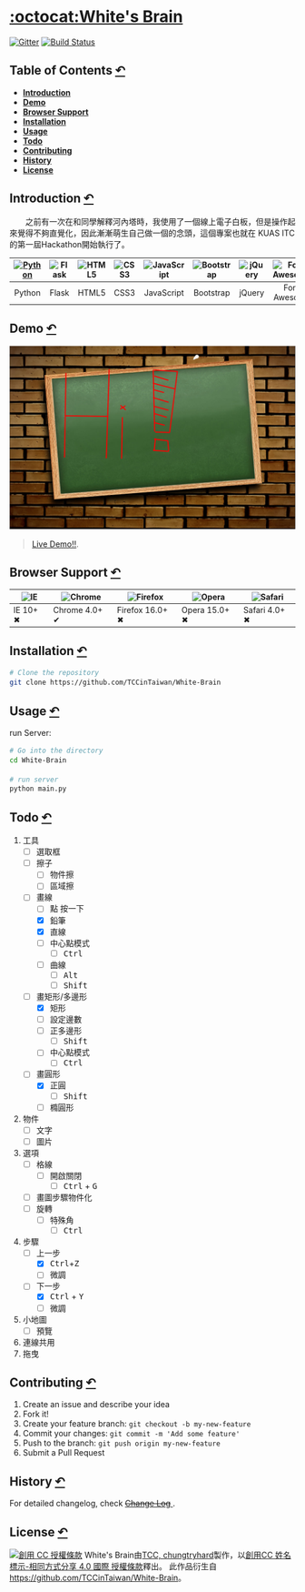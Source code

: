 # [:octocat:White's Brain](https://github.com/TCCinTaiwan/White-Brain)

[![Gitter](https://badges.gitter.im/TCCinTaiwan/White-Brain.svg)](https://gitter.im/TCCinTaiwan/White-Brain?utm_source=badge&utm_medium=badge&utm_campaign=pr-badge) [![Build Status](https://travis-ci.org/TCCinTaiwan/White-Brain.svg?branch=TCC)](https://travis-ci.org/TCCinTaiwan/White-Brain)

## Table of Contents [↶]()
* **[Introduction](#introduction)**
* **[Demo](#demo)**
* **[Browser Support](#browser-support)**
* **[Installation](#installation)**
* **[Usage](#usage)**
* **[Todo](#todo)**
* **[Contributing](#contributing)**
* **[History](#history)**
* **[License](#license)**

## Introduction [↶]()
　　之前有一次在和同學解釋河內塔時，我使用了一個線上電子白板，但是操作起來覺得不夠直覺化，因此漸漸萌生自己做一個的念頭，這個專案也就在 KUAS ITC 的第一屆Hackathon開始執行了。

| [![Python](https://www.python.org/static/favicon.ico "Python")](https://www.python.org) | ![Flask](http://t.douban.com/icon/g241979-3.jpg) | ![HTML5](http://manongs.com/static/article/2015/1126/html5.png) | ![CSS3](https://pbs.twimg.com/profile_images/378800000696557796/5a1a52b93e06a59b0dcafa09ceda1319_normal.jpeg) | ![JavaScript](https://pbs.twimg.com/profile_images/628340016322752512/d5GfSIpx_normal.png) | ![Bootstrap](https://pbs.twimg.com/profile_images/378800000195279414/f8404a9d719c7ffce1478ba1a50036f9_normal.png) | ![jQuery](https://pbs.twimg.com/profile_images/59268975/jquery_avatar_normal.png) | ![Font Awesome](http://a.thumbs.redditmedia.com/Xe2tefgxqMLgR4cf.jpg) |
| :---: | :---: | :---: | :---: | :---: | :---: | :---: | :---: |
| Python | Flask | HTML5 | CSS3 | JavaScript | Bootstrap | jQuery | Font Awesome |



## Demo [↶]()
[![執行畫面](screenshot.png "screenshot")](http://www.tccintaiwan.asia/)
> [Live Demo!!](http://www.tccintaiwan.asia/).

## Browser Support [↶]()
| ![IE](https://raw.github.com/alrra/browser-logos/master/internet-explorer/internet-explorer_48x48.png) | ![Chrome](https://raw.github.com/alrra/browser-logos/master/chrome/chrome_48x48.png) | ![Firefox](https://raw.github.com/alrra/browser-logos/master/firefox/firefox_48x48.png) | ![Opera](https://raw.github.com/alrra/browser-logos/master/opera/opera_48x48.png) | ![Safari](https://raw.github.com/alrra/browser-logos/master/safari/safari_48x48.png) |
| --- | --- | --- | --- | --- |
| IE 10+ ✖ | Chrome 4.0+ ✔ | Firefox 16.0+ ✖ | Opera 15.0+ ✖ | Safari 4.0+ ✖ |

## Installation [↶]()
```bash
# Clone the repository
git clone https://github.com/TCCinTaiwan/White-Brain
```

## Usage [↶]()
run Server:
```bash
# Go into the directory
cd White-Brain

# run server
python main.py
```

## Todo [↶]()
1. 工具
    - [ ] 選取框
    - [ ] 擦子
        + [ ] 物件擦
        + [ ] 區域擦
    - [ ] 畫線
        + [ ] 點 按一下
        + [X] 鉛筆
        + [X] 直線
        + [ ] 中心點模式
            * [ ] <kbd>Ctrl</kbd>
        + [ ] 曲線
            * [ ] <kbd>Alt</kbd>
            * [ ] <kbd>Shift</kbd>
    - [ ] 畫矩形/多邊形
        + [X] 矩形
        + [ ] 設定邊數
        + [ ] 正多邊形
            * [ ] <kbd>Shift</kbd>
        + [ ] 中心點模式
            * [ ] <kbd>Ctrl</kbd>
    - [ ] 畫圓形
        + [X] 正圓
            * [ ] <kbd>Shift</kbd>
        + [ ] 橢圓形
2. 物件
    - [ ] 文字
    - [ ] 圖片
3. 選項
    - [ ] 格線
        + [ ] 開啟關閉
            * [ ] <kbd>Ctrl</kbd> + <kbd>G</kbd>
    - [ ] 畫圖步驟物件化
    - [ ] 旋轉
        + [ ] 特殊角
            * [ ] <kbd>Ctrl</kbd>
4. 步驟
    - [ ] 上一步
        + [X] <kbd>Ctrl</kbd>+<kbd>Z</kbd>
        + [ ] 微調
    - [ ] 下一步
        + [X] <kbd>Ctrl</kbd> + <kbd>Y</kbd>
        + [ ] 微調
5. 小地圖
    - [ ] 預覽
6. 連線共用
7. 拖曳

## Contributing [↶]()
1. Create an issue and describe your idea
2. Fork it!
3. Create your feature branch: `git checkout -b my-new-feature`
4. Commit your changes: `git commit -m 'Add some feature'`
5. Push to the branch: `git push origin my-new-feature`
6. Submit a Pull Request

## History [↶]()
For detailed changelog, check [~~Change Log~~ ](CHANGELOG.md).

## License [↶]()
<a rel="license" href="http://creativecommons.org/licenses/by-sa/4.0/"><img alt="創用 CC 授權條款" style="border-width:0" src="https://i.creativecommons.org/l/by-sa/4.0/88x31.png" /></a>
<span xmlns:dct="http://purl.org/dc/terms/" property="dct:title">White's Brain</span>由<a xmlns:cc="http://creativecommons.org/ns#" href="https://github.com/TCCinTaiwan" property="cc:attributionName" rel="cc:attributionURL">TCC, chungtryhard</a>製作，以<a rel="license" href="http://creativecommons.org/licenses/by-sa/4.0/">創用CC 姓名標示-相同方式分享 4.0 國際 授權條款</a>釋出。
此作品衍生自<a xmlns:dct="http://purl.org/dc/terms/" href="https://github.com/TCCinTaiwan/White-Brain" rel="dct:source">https://github.com/TCCinTaiwan/White-Brain</a>。